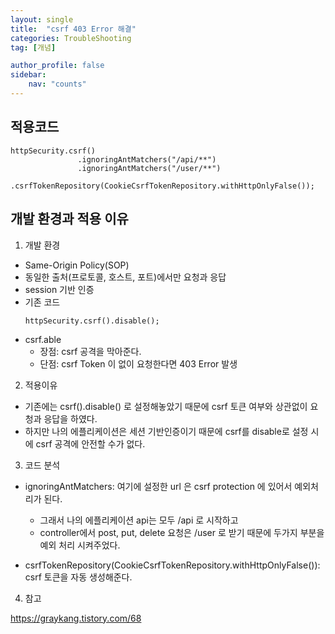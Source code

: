 ```yaml
---
layout: single
title:  "csrf 403 Error 해결"
categories: TroubleShooting
tag: [개념]

author_profile: false
sidebar:
    nav: "counts"
---
```


## 적용코드

```
httpSecurity.csrf()
               .ignoringAntMatchers("/api/**")
               .ignoringAntMatchers("/user/**")
               .csrfTokenRepository(CookieCsrfTokenRepository.withHttpOnlyFalse()); 
```

## 개발 환경과 적용 이유

1) 개발 환경
- Same-Origin Policy(SOP)
- 동일한 출처(프로토콜, 호스트, 포트)에서만 요청과 응답
- session 기반 인증
- 기존 코드
  ```
  httpSecurity.csrf().disable();
  ```
- csrf.able
    - 장점:  csrf 공격을 막아준다.
    - 단점: csrf Token 이 없이 요청한다면 403 Error 발생
    
2) 적용이유 

- 기존에는 csrf().disable() 로 설정해놓았기 때문에 csrf 토큰 여부와 상관없이 요청과 응답을 하였다.
- 하지만 나의 에플리케이션은 세션 기반인증이기 때문에 csrf를 disable로 설정 시에 csrf 공격에 안전할 수가 없다.

3) 코드 분석

- ignoringAntMatchers: 여기에 설정한 url 은 csrf protection 에 있어서 예외처리가 된다.
	
    - 그래서 나의 에플리케이션 api는 모두 /api 로 시작하고
    - controller에서 post, put, delete 요청은 /user 로 받기 때문에 두가지 부분을 예외 처리 시켜주었다.
    
- csrfTokenRepository(CookieCsrfTokenRepository.withHttpOnlyFalse()): csrf 토큰을 자동 생성해준다.

4) 참고

https://graykang.tistory.com/68
